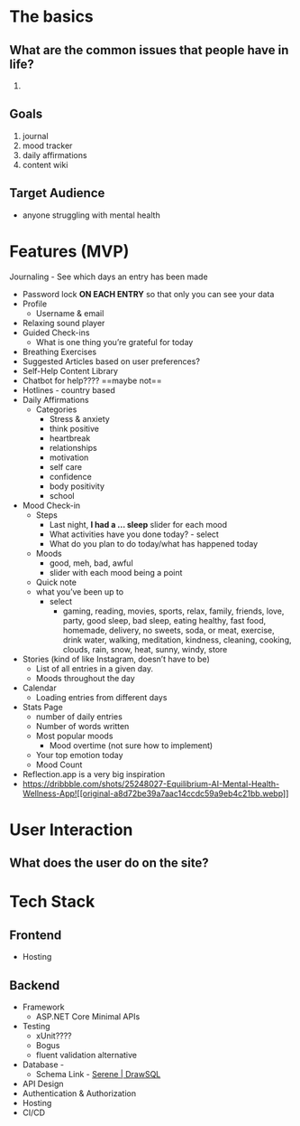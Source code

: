 
# The basics
## What are the common issues that people have in life?
1. 
## Goals 
1. journal
2. mood tracker
3. daily affirmations
4. content wiki
## Target Audience
- anyone struggling with mental health
# Features (MVP)

Journaling
	- See which days an entry has been made
- Password lock **ON EACH ENTRY**  so that only you can see your data
- Profile
	- Username & email
- Relaxing sound player
- Guided Check-ins
	- What is one thing you’re grateful for today
- Breathing Exercises
- Suggested Articles based on user preferences?
- Self-Help Content Library
- Chatbot for help???? ==maybe not==
- Hotlines - country based
- Daily Affirmations
	- Categories
		- Stress & anxiety
		- think positive
		- heartbreak
		- relationships
		- motivation
		- self care
		- confidence
		- body positivity
		- school
- Mood Check-in
	- Steps
		- Last night, **I had a … sleep** slider for each mood
		- What activities have  you done today? - select
		- What do you plan to do today/what has happened today
	- Moods
	    - good, meh, bad, awful
	    - slider with each mood being a point
	- Quick note
	- what you’ve been up to
	    - select
	        - gaming, reading, movies, sports, relax, family, friends, love, party, good sleep, bad sleep, eating healthy, fast food, homemade, delivery, no sweets, soda, or meat, exercise, drink water, walking, meditation, kindness, cleaning, cooking, clouds, rain, snow, heat, sunny, windy, store
- Stories (kind of like Instagram, doesn’t have to be)
	- List of all entries in a given day. 
	- Moods throughout the day
- Calendar
	- Loading entries from different days
- Stats Page
	- number of daily entries
	- Number of words written
	- Most popular moods
		- Mood overtime (not sure how to implement)
	- Your top emotion today
	- Mood Count
- Reflection.app is a very big inspiration
- https://dribbble.com/shots/25248027-Equilibrium-AI-Mental-Health-Wellness-App![[original-a8d72be39a7aac14ccdc59a9eb4c21bb.webp]]


# User Interaction
## What does the user do on the site?


# Tech Stack
## Frontend
- Hosting
## Backend
- Framework
	- ASP.NET Core Minimal APIs
- Testing
	- xUnit????
	- Bogus
	- fluent validation alternative
- Database - 
	- Schema Link - [Serene \| DrawSQL](https://drawsql.app/teams/nova-3/diagrams/serene/embed)
- API Design
- Authentication & Authorization
- Hosting
- CI/CD